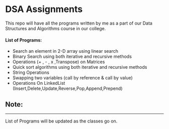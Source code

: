 # **DSA Assignments**

This repo will have all the programs written by me as a part of our Data Structures and Algorithms course in our college.

#### List of Programs:

- Search an element in 2-D array using linear search
- Binary Search using both iterative and recursive methods
- Operations (+ , - , x ,Transpose) on Matrices
- Quick sort algorithms using both iterative and recursive methods
- String Operations
- Swapping two variables (call by reference & call by value)
- Operations On LinkedList (Insert,Delete,Update,Reverse,Pop,Append,Prepend)

## Note:

---

List of Programs will be updated as the classes go on.

